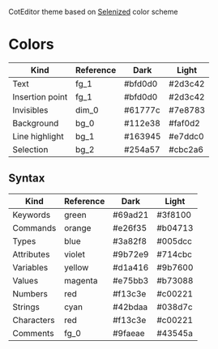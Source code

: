 CotEditor theme based on [Selenized](https://github.com/jan-warchol/selenized) color scheme

# Colors

| Kind            | Reference | Dark    | Light   |
|-----------------|-----------|---------|---------|
| Text            | fg_1      | #bfd0d0 | #2d3c42 |
| Insertion point | fg_1      | #bfd0d0 | #2d3c42 |
| Invisibles      | dim_0     | #61777c | #7e8783 |
| Background      | bg_0      | #112e38 | #faf0d2 |
| Line highlight  | bg_1      | #163945 | #e7ddc0 |
| Selection       | bg_2      | #254a57 | #cbc2a6 |

## Syntax

| Kind       | Reference | Dark    | Light   |
|------------|-----------|---------|---------|
| Keywords   | green     | #69ad21 | #3f8100 |
| Commands   | orange    | #e26f35 | #b04713 |
| Types      | blue      | #3a82f8 | #005dcc |
| Attributes | violet    | #9b72e9 | #714cbc |
| Variables  | yellow    | #d1a416 | #9b7600 |
| Values     | magenta   | #e75bb3 | #b73088 |
| Numbers    | red       | #f13c3e | #c00221 |
| Strings    | cyan      | #42bdaa | #038d7c |
| Characters | red       | #f13c3e | #c00221 |
| Comments   | fg_0      | #9faeae | #43545a |
